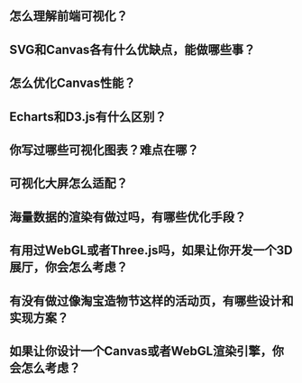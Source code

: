 ## 怎么理解前端可视化？

## SVG和Canvas各有什么优缺点，能做哪些事？

## 怎么优化Canvas性能？

## Echarts和D3.js有什么区别？

## 你写过哪些可视化图表？难点在哪？

## 可视化大屏怎么适配？

## 海量数据的渲染有做过吗，有哪些优化手段？

## 有用过WebGL或者Three.js吗，如果让你开发一个3D展厅，你会怎么考虑？

## 有没有做过像淘宝造物节这样的活动页，有哪些设计和实现方案？

## 如果让你设计一个Canvas或者WebGL渲染引擎，你会怎么考虑？